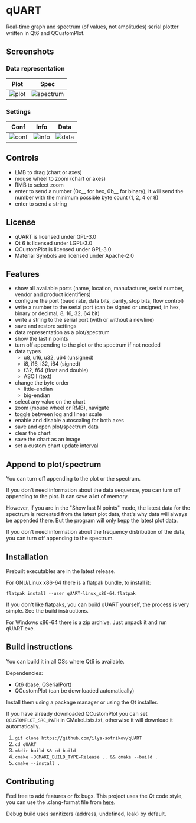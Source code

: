 # qUART
Real-time graph and spectrum (of values, not amplitudes) serial plotter written in Qt6 and QCustomPlot.

## Screenshots

### Data representation
| Plot | Spec |
| --- | --- |
| ![plot](https://user-images.githubusercontent.com/93074662/230701589-416c601c-b989-4ac9-9ae6-a1228335f202.png) | ![spectrum](https://user-images.githubusercontent.com/93074662/230701486-989114de-f245-4ae4-8270-8f248d615ca9.png) |

### Settings

| Conf | Info | Data |
| --- | --- | --- |
| ![conf](https://user-images.githubusercontent.com/93074662/230701678-89395b29-93e0-41fe-aa9a-7181ce4a9455.png) | ![info](https://user-images.githubusercontent.com/93074662/230701835-5f8053c5-d2eb-4153-9793-53d716ca4d12.png) | ![data](https://user-images.githubusercontent.com/93074662/230701883-89a8a6d5-69d0-4050-ac80-130be5deb8e8.png) |

## Controls

- LMB to drag (chart or axes)
- mouse wheel to zoom (chart or axes)
- RMB to select zoom
- enter to send a number (0x__ for hex, 0b__ for binary), it will send the number with the minimum possible byte count (1, 2, 4 or 8)
- enter to send a string

## License
- qUART is licensed under GPL-3.0
- Qt 6 is licensed under LGPL-3.0
- QCustomPlot is licensed under GPL-3.0
- Material Symbols are licensed under Apache-2.0

## Features
- show all available ports (name, location, manufacturer, serial number, vendor and product identifiers)
- configure the port (baud rate, data bits, parity, stop bits, flow control)
- write a number to the serial port (can be signed or unsigned, in hex, binary or decimal, 8, 16, 32, 64 bit)
- write a string to the serial port (with or without a newline)
- save and restore settings
- data representation as a plot/spectrum
- show the last n points
- turn off appending to the plot or the spectrum if not needed
- data types
    - u8, u16, u32, u64 (unsigned)
    - i8, i16, i32, i64 (signed)
    - f32, f64 (float and double)
    - ASCII (text)
- change the byte order
    - little-endian
    - big-endian
- select any value on the chart
- zoom (mouse wheel or RMB), navigate
- toggle between log and linear scale
- enable and disable autoscaling for both axes
- save and open plot/spectrum data
- clear the chart
- save the chart as an image
- set a custom chart update interval

## Append to plot/spectrum

You can turn off appending to the plot or the spectrum.

If you don't need information about the data sequence, you can turn off appending to the plot. It can save a lot of memory.

However, if you are in the "Show last N points" mode, the latest data for the spectrum is recreated from the latest plot data, that's why data will always be appended there. But the program will only kepp the latest plot data.

If you don't need information about the frequency distribution of the data, you can turn off appending to the spectrum.

## Installation

Prebuilt executables are in the latest release.

For GNU/Linux x86-64 there is a flatpak bundle, to install it:

`flatpak install --user qUART-linux_x86-64.flatpak`

If you don't like flatpaks, you can build qUART yourself, the process is very simple. See the build instructions.

For Windows x86-64 there is a zip archive. Just unpack it and run qUART.exe.

## Build instructions
You can build it in all OSs where Qt6 is available.

Dependencies:
- Qt6 (base, QSerialPort)
- QCustomPlot (can be downloaded automatically)

Install them using a package manager or using the Qt installer.

If you have already downloaded QCustomPlot you can set `QCUSTOMPLOT_SRC_PATH` in CMakeLists.txt, otherwise it will download it automatically.

1. `git clone https://github.com/ilya-sotnikov/qUART`
2. `cd qUART`
3. `mkdir build && cd build`
4. `cmake -DCMAKE_BUILD_TYPE=Release .. && cmake --build .`
5. `cmake --install .`

## Contributing
Feel free to add features or fix bugs. This project uses the Qt code style, you can use the .clang-format file from [here](https://code.qt.io/cgit/qt/qt5.git/tree/_clang-format).

Debug build uses sanitizers (address, undefined, leak) by default.

